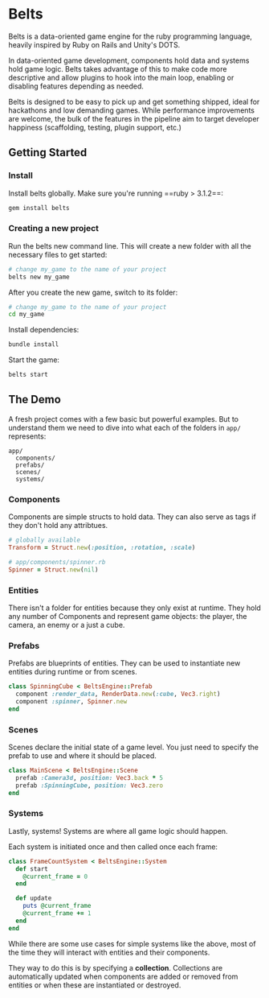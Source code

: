 # Belts

[//]: # (Add badges here. Gem version, Github Actions build passing and CodeClimate)

Belts is a data-oriented game engine for the ruby programming language, heavily inspired by Ruby on Rails and Unity's DOTS.

In data-oriented game development, components hold data and systems hold game logic. Belts takes advantage of this to make code more descriptive and allow plugins to hook into the main loop, enabling or disabling features depending as needed.

Belts is designed to be easy to pick up and get something shipped, ideal for hackathons and low demanding games. While performance improvements are welcome, the bulk of the features in the pipeline aim to target developer happiness (scaffolding, testing, plugin support, etc.)

## Getting Started
### Install
Install belts globally. Make sure you're running ==ruby > 3.1.2==:
```bash
gem install belts
```

### Creating a new project
Run the belts new command line. This will create a new folder with all the necessary files to get started:
```bash
# change my_game to the name of your project
belts new my_game
```

After you create the new game, switch to its folder:
```bash
# change my_game to the name of your project
cd my_game
```

Install dependencies:
```bash
bundle install
```

Start the game:
```bash
belts start
```

[//]: # (Add gif of the demo scene)

## The Demo
A fresh project comes with a few basic but powerful examples. But to understand them we need to dive into what each of the folders in `app/` represents:

```
app/
  components/
  prefabs/
  scenes/
  systems/
```

### Components
Components are simple structs to hold data. They can also serve as tags if they don't hold any attribtues.

```ruby
# globally available
Transform = Struct.new(:position, :rotation, :scale)

# app/components/spinner.rb
Spinner = Struct.new(nil)
```

### Entities
There isn't a folder for entities because they only exist at runtime. They hold any number of Components and represent game objects: the player, the camera, an enemy or a just a cube.

### Prefabs
Prefabs are blueprints of entities. They can be used to instantiate new entities during runtime or from scenes.
```ruby
class SpinningCube < BeltsEngine::Prefab
  component :render_data, RenderData.new(:cube, Vec3.right)
  component :spinner, Spinner.new
end
```

### Scenes
Scenes declare the initial state of a game level. You just need to specify the prefab to use and where it should be placed.
```ruby
class MainScene < BeltsEngine::Scene
  prefab :Camera3d, position: Vec3.back * 5
  prefab :SpinningCube, position: Vec3.zero
end
```

### Systems
Lastly, systems! Systems are where all game logic should happen.

Each system is initiated once and then called once each frame:

```ruby
class FrameCountSystem < BeltsEngine::System
  def start
    @current_frame = 0
  end

  def update
    puts @current_frame
    @current_frame += 1
  end
end
```

While there are some use cases for simple systems like the above, most of the time they will interact with entities and their components.

They way to do this is by specifying a **collection**. Collections are automatically updated when components are added or removed from entities or when these are instantiated or destroyed.
